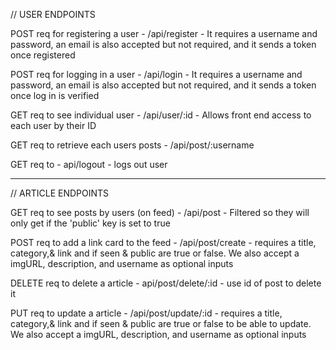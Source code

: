 
//	USER ENDPOINTS

POST req for registering a user - /api/register - It requires a username and password, an email is also accepted but not required, and it sends a token once registered

POST req  for logging in a user - /api/login - It requires a username and password, an email is also accepted but not required, and it sends a token once log in is verified

GET req to see individual user - /api/user/:id  - Allows front end access to each user by their ID

GET req to retrieve each users posts - /api/post/:username 

GET req to - api/logout - logs out user 

------------------------------------------------

//	ARTICLE ENDPOINTS

GET req to see posts by users (on feed) - /api/post - Filtered so they will only get if the 'public' key is set to true

POST req to add a link card to the feed - /api/post/create - requires a title, category,& link and if seen & public are true or false. We also accept a imgURL, description, and username as optional inputs

DELETE req to delete a article - api/post/delete/:id - use id of post to delete it

PUT req to update a article - /api/post/update/:id - requires a title, category,& link and if seen & public are true or false to be able to update. We also accept a imgURL, description, and username as optional inputs

